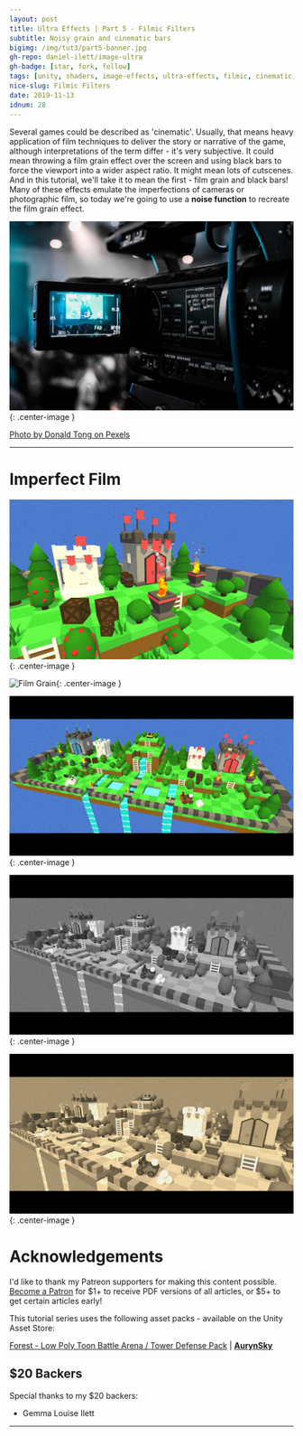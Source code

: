 ```yaml
---
layout: post
title: Ultra Effects | Part 5 - Filmic Filters
subtitle: Noisy grain and cinematic bars
bigimg: /img/tut3/part5-banner.jpg
gh-repo: daniel-ilett/image-ultra
gh-badge: [star, fork, follow]
tags: [unity, shaders, image-effects, ultra-effects, filmic, cinematic, noise]
nice-slug: Filmic Filters
date: 2019-11-13
idnum: 28
---
```


Several games could be described as 'cinematic'. Usually, that means heavy application of film techniques to deliver the story or narrative of the game, although interpretations of the term differ - it's very subjective. It could mean throwing a film grain effect over the screen and using black bars to force the viewport into a wider aspect ratio. It might mean lots of cutscenes. And in this tutorial, we'll take it to mean the first - film grain and black bars! Many of these effects emulate the imperfections of cameras or photographic film, so today we're going to use a **noise function** to recreate the film grain effect.

![Film Camera](/img/tut3/part5-film-camera.jpg){: .center-image }

[Photo by Donald Tong on Pexels](https://www.pexels.com/@donaldtong94)

<hr/>

# Imperfect Film

![Film Grain](/img/tut3/part5-film-grain.jpg){: .center-image }

![Film Grain](/img/tut3/part5-film-grain-anim.gif){: .center-image }

![Film Bars](/img/tut3/part5-film-grain-bars.jpg){: .center-image }

![Greyscale Film](/img/tut3/part5-film-greyscale.jpg){: .center-image }

![Sepia Film](/img/tut3/part5-film-sepia.jpg){: .center-image }

# Acknowledgements

I'd like to thank my Patreon supporters for making this content possible. [Become a Patron](https://www.patreon.com/danielilett) for $1+ to receive PDF versions of all articles, or $5+ to get certain articles early!

This tutorial series uses the following asset packs - available on the Unity Asset Store:

[Forest - Low Poly Toon Battle Arena / Tower Defense Pack](https://assetstore.unity.com/packages/3d/environments/forest-low-poly-toon-battle-arena-tower-defense-pack-100080) | [**AurynSky**](https://assetstore.unity.com/publishers/17283)

## $20 Backers

Special thanks to my $20 backers:

- Gemma Louise Ilett

<hr/>

